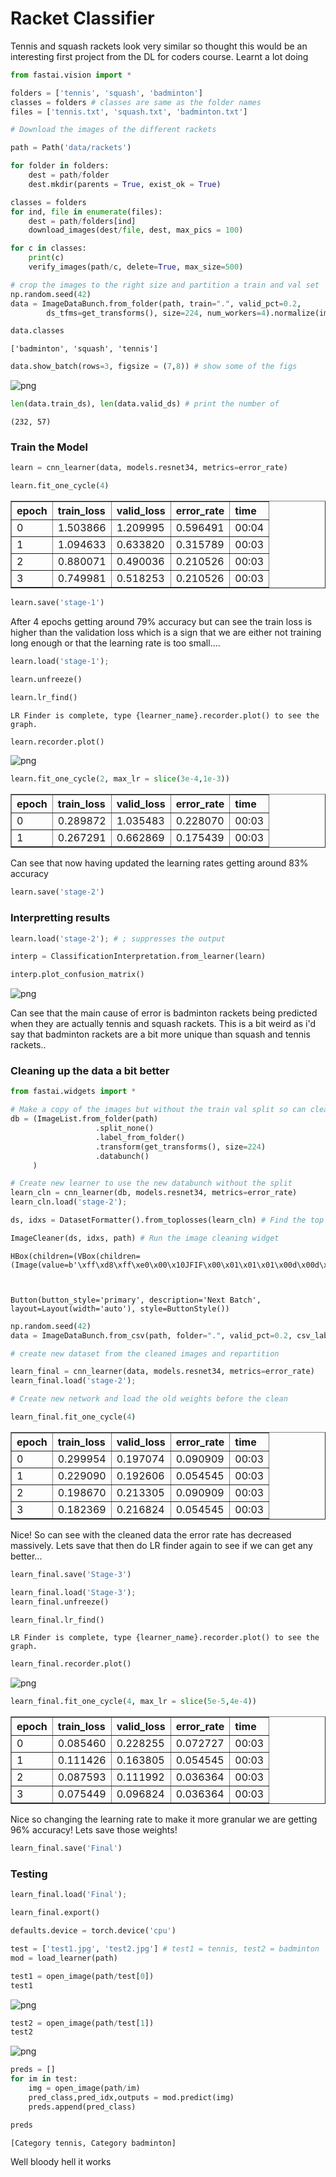 
# Racket Classifier

Tennis and squash rackets look very similar so thought this would be an interesting first project from the DL for coders course. Learnt a lot doing 


```python
from fastai.vision import *
```


```python
folders = ['tennis', 'squash', 'badminton']
classes = folders # classes are same as the folder names
files = ['tennis.txt', 'squash.txt', 'badminton.txt']
```


```python
# Download the images of the different rackets

path = Path('data/rackets')

for folder in folders:
    dest = path/folder
    dest.mkdir(parents = True, exist_ok = True)
```


```python
classes = folders 
for ind, file in enumerate(files):
    dest = path/folders[ind]
    download_images(dest/file, dest, max_pics = 100)
```


```python
for c in classes:
    print(c)
    verify_images(path/c, delete=True, max_size=500)
```


```python
# crop the images to the right size and partition a train and val set
np.random.seed(42)
data = ImageDataBunch.from_folder(path, train=".", valid_pct=0.2,
        ds_tfms=get_transforms(), size=224, num_workers=4).normalize(imagenet_stats)
```


```python
data.classes
```




    ['badminton', 'squash', 'tennis']




```python
data.show_batch(rows=3, figsize = (7,8)) # show some of the figs
```


![png](output_9_0.png)



```python
len(data.train_ds), len(data.valid_ds) # print the number of 
```




    (232, 57)



### Train the Model


```python
learn = cnn_learner(data, models.resnet34, metrics=error_rate)
```


```python
learn.fit_one_cycle(4)
```


<table border="1" class="dataframe">
  <thead>
    <tr style="text-align: left;">
      <th>epoch</th>
      <th>train_loss</th>
      <th>valid_loss</th>
      <th>error_rate</th>
      <th>time</th>
    </tr>
  </thead>
  <tbody>
    <tr>
      <td>0</td>
      <td>1.503866</td>
      <td>1.209995</td>
      <td>0.596491</td>
      <td>00:04</td>
    </tr>
    <tr>
      <td>1</td>
      <td>1.094633</td>
      <td>0.633820</td>
      <td>0.315789</td>
      <td>00:03</td>
    </tr>
    <tr>
      <td>2</td>
      <td>0.880071</td>
      <td>0.490036</td>
      <td>0.210526</td>
      <td>00:03</td>
    </tr>
    <tr>
      <td>3</td>
      <td>0.749981</td>
      <td>0.518253</td>
      <td>0.210526</td>
      <td>00:03</td>
    </tr>
  </tbody>
</table>



```python
learn.save('stage-1')
```

After 4 epochs getting around 79% accuracy but can see the train loss is higher than the validation loss which is a sign that we are either not training long enough or that the learning rate is too small....


```python
learn.load('stage-1');
```


```python
learn.unfreeze()
```


```python
learn.lr_find()
```





    LR Finder is complete, type {learner_name}.recorder.plot() to see the graph.



```python
learn.recorder.plot()
```


![png](output_19_0.png)



```python
learn.fit_one_cycle(2, max_lr = slice(3e-4,1e-3))
```


<table border="1" class="dataframe">
  <thead>
    <tr style="text-align: left;">
      <th>epoch</th>
      <th>train_loss</th>
      <th>valid_loss</th>
      <th>error_rate</th>
      <th>time</th>
    </tr>
  </thead>
  <tbody>
    <tr>
      <td>0</td>
      <td>0.289872</td>
      <td>1.035483</td>
      <td>0.228070</td>
      <td>00:03</td>
    </tr>
    <tr>
      <td>1</td>
      <td>0.267291</td>
      <td>0.662869</td>
      <td>0.175439</td>
      <td>00:03</td>
    </tr>
  </tbody>
</table>


Can see that now having updated the learning rates getting around 83% accuracy


```python
learn.save('stage-2')
```

### Interpretting results


```python
learn.load('stage-2'); # ; suppresses the output
```


```python
interp = ClassificationInterpretation.from_learner(learn)
```


```python
interp.plot_confusion_matrix()
```


![png](output_26_0.png)


Can see that the main cause of error is badminton rackets being predicted when they are actually tennis and squash rackets. This is a bit weird as i'd say that badminton rackets are a bit more unique than squash and tennis rackets..

### Cleaning up the data a bit better


```python
from fastai.widgets import *
```


```python
# Make a copy of the images but without the train val split so can clean the whole dataset
db = (ImageList.from_folder(path)
                   .split_none()
                   .label_from_folder()
                   .transform(get_transforms(), size=224)
                   .databunch()
     )
```


```python
# Create new learner to use the new databunch without the split
learn_cln = cnn_learner(db, models.resnet34, metrics=error_rate)
learn_cln.load('stage-2');
```


```python
ds, idxs = DatasetFormatter().from_toplosses(learn_cln) # Find the top losses
```


```python
ImageCleaner(ds, idxs, path) # Run the image cleaning widget
```


    HBox(children=(VBox(children=(Image(value=b'\xff\xd8\xff\xe0\x00\x10JFIF\x00\x01\x01\x01\x00d\x00d\x00\x00\xff…



    Button(button_style='primary', description='Next Batch', layout=Layout(width='auto'), style=ButtonStyle())



```python
np.random.seed(42)
data = ImageDataBunch.from_csv(path, folder=".", valid_pct=0.2, csv_labels="cleaned.csv", ds_tfms=get_transforms(), size=224, num_workers=4)

# create new dataset from the cleaned images and repartition
```


```python
learn_final = cnn_learner(data, models.resnet34, metrics=error_rate)
learn_final.load('stage-2');

# Create new network and load the old weights before the clean
```


```python
learn_final.fit_one_cycle(4)
```


<table border="1" class="dataframe">
  <thead>
    <tr style="text-align: left;">
      <th>epoch</th>
      <th>train_loss</th>
      <th>valid_loss</th>
      <th>error_rate</th>
      <th>time</th>
    </tr>
  </thead>
  <tbody>
    <tr>
      <td>0</td>
      <td>0.299954</td>
      <td>0.197074</td>
      <td>0.090909</td>
      <td>00:03</td>
    </tr>
    <tr>
      <td>1</td>
      <td>0.229090</td>
      <td>0.192606</td>
      <td>0.054545</td>
      <td>00:03</td>
    </tr>
    <tr>
      <td>2</td>
      <td>0.198670</td>
      <td>0.213305</td>
      <td>0.090909</td>
      <td>00:03</td>
    </tr>
    <tr>
      <td>3</td>
      <td>0.182369</td>
      <td>0.216824</td>
      <td>0.054545</td>
      <td>00:03</td>
    </tr>
  </tbody>
</table>


Nice! So can see with the cleaned data the error rate has decreased massively. Lets save that then do LR finder again to see if we can get any better... 


```python
learn_final.save('Stage-3')
```


```python
learn_final.load('Stage-3');
learn_final.unfreeze()
```


```python
learn_final.lr_find()
```





    LR Finder is complete, type {learner_name}.recorder.plot() to see the graph.



```python
learn_final.recorder.plot()
```


![png](output_41_0.png)



```python
learn_final.fit_one_cycle(4, max_lr = slice(5e-5,4e-4))
```


<table border="1" class="dataframe">
  <thead>
    <tr style="text-align: left;">
      <th>epoch</th>
      <th>train_loss</th>
      <th>valid_loss</th>
      <th>error_rate</th>
      <th>time</th>
    </tr>
  </thead>
  <tbody>
    <tr>
      <td>0</td>
      <td>0.085460</td>
      <td>0.228255</td>
      <td>0.072727</td>
      <td>00:03</td>
    </tr>
    <tr>
      <td>1</td>
      <td>0.111426</td>
      <td>0.163805</td>
      <td>0.054545</td>
      <td>00:03</td>
    </tr>
    <tr>
      <td>2</td>
      <td>0.087593</td>
      <td>0.111992</td>
      <td>0.036364</td>
      <td>00:03</td>
    </tr>
    <tr>
      <td>3</td>
      <td>0.075449</td>
      <td>0.096824</td>
      <td>0.036364</td>
      <td>00:03</td>
    </tr>
  </tbody>
</table>


Nice so changing the learning rate to make it more granular we are getting 96% accuracy! Lets save those weights! 


```python
learn_final.save('Final')
```

### Testing 


```python
learn_final.load('Final');
```


```python
learn_final.export()
```


```python
defaults.device = torch.device('cpu')
```


```python
test = ['test1.jpg', 'test2.jpg'] # test1 = tennis, test2 = badminton
mod = load_learner(path)
```


```python
test1 = open_image(path/test[0])
test1
```




![png](output_50_0.png)




```python
test2 = open_image(path/test[1])
test2
```




![png](output_51_0.png)




```python
preds = []
for im in test:
    img = open_image(path/im)
    pred_class,pred_idx,outputs = mod.predict(img)
    preds.append(pred_class)
```


```python
preds
```




    [Category tennis, Category badminton]



Well bloody hell it works 
